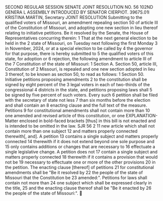 SECOND REGULAR SESSION
SENATE JOINT RESOLUTION NO. 56
102ND GENERA L ASSEMBLY
INTRODUCED BY SENATOR CIERPIOT.
3967S.01I KRISTINA MARTIN, Secretary
JOINT RESOLUTION
Submitting to the qualified voters of Missouri, an amendment repealing section 50 of article III of
the Constitution of Missouri, and adopting one new section in lieu thereof relating to
initiative petitions.
Be it resolved by the Senate, the House of Representatives concurring therein:
1 That at the next general election to be held in the
2 state of Missouri, on Tuesday next following the first Monday
3 in November, 2024, or at a special election to be called by
4 the governor for that purpose, there is hereby submitted to
5 the qualified voters of this state, for adoption or
6 rejection, the following amendment to article III of the
7 Constitution of the state of Missouri:
1 Section A. Section 50, article III, Constitution of
2 Missouri, is repealed and one new section adopted in lieu
3 thereof, to be known as section 50, to read as follows:
1 Section 50. Initiative petitions proposing amendments
2 to the constitution shall be signed by eight percent of the
3 legal voters in each of two-thirds of the congressional
4 districts in the state, and petitions proposing laws shall
5 be signed by five percent of such voters. Every such
6 petition shall be filed with the secretary of state not less
7 than six months before the election and shall contain an
8 enacting clause and the full text of the measure. Petitions
9 for constitutional amendments shall not contain more than
10 one amended and revised article of this constitution, or one
EXPLANATION-Matter enclosed in bold-faced brackets [thus] in this bill is not enacted
and is intended to be omitted in the law.
SJR 56 2
11 new article which shall not contain more than one subject
12 and matters properly connected therewith[, and]. A petition
13 contains a single subject and matters properly connected
14 therewith if it does not extend beyond one sole purpose and
15 only contains additions or changes that are necessary to
16 effectuate a single legislative change. A petition does not
17 contain a single subject and matters properly connected
18 therewith if it contains a provision that would not be
19 necessary to effectuate one or more of the other provisions
20 in the petition. The enacting clause [thereof] of petitions
21 for constitutional amendments shall be "Be it resolved by
22 the people of the state of Missouri that the Constitution be
23 amended:". Petitions for laws shall contain not more than
24 one subject which shall be expressed clearly in the title,
25 and the enacting clause thereof shall be "Be it enacted by
26 the people of the state of Missouri:".
